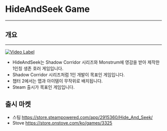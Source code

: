# HideAndSeek Game
---
## 개요
---
[![Video Label](http://img.youtube.com/vi/zMfVIc-UB20/0.jpg)](https://youtu.be/zMfVIc-UB20)
* HideAndSeek는 Shadow Corridor 시리즈와 Monstrum에 영감을 받아 제작한 1인칭 생존 호러 게임입니다.
* Shadow Corridor 시리즈처럼 1인 개발이 목표인 게임입니다.
* 챕터 2에서는 맵과 아이템이 무작위로 배치됩니다.
* Steam 출시가 목표인 게임입니다.
## 출시 마켓
* 스팀
https://store.steampowered.com/app/2915360/Hide_And_Seek/
* Stove
https://store.onstove.com/ko/games/3325